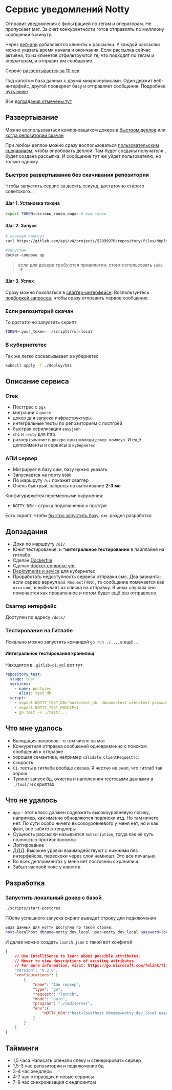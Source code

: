 # Сервис уведомлений Notty

Отправит уведомления с фильтрацией по тегам и операторам. Не пропускает мат. За счет конкурентности готов отправлять по миллиону сообщений в минуту.

Через [веб-апи](./api/openapi.yml) добавляются клиенты и рассылки. У каждой рассылки можно указать время начала и окончания. Если рассылка сейчас активна, то из клиентов отфильтруются те, что подходят по тегам и операторам, и отправит им сообщение.

Сервис [развертывается за 10 сек](#быстрое-развертывание-без-скачивания-репозитория)

Под капотом база данных с двумя микросервисами. Один держит веб-интерфейс, другой проверяет базу и отправляет сообщения. Подробнее [чуть ниже](#описание-сервиса)

Все [допзадания отмечены тут](#допзадания)

## Развертывание

Можно воспользоваться компоновщиком докера в [быстром деплое](./deploy/fast-compose/) или [когда репозиторий скачан](./deploy/docker-compose.yml)

При любом деплое можно сразу воспользоваться [пользовательским сценариаем](./test/sample.http), чтобы опробовать деплой. Там будет созданы получатели , будет создана рассылка. И сообщение тут же уйдет пользователю, но только одному

### Быстрое развертывание без скачивания репозитория

Чтобы запустить сервис за десять секунд, достаточно старого советского...

#### Шаг 1. Установка токена

```bash
export TOKEN=<вставь_токен_сюда> # ваш токен
```

#### Шаг 2. Запуск

```bash
# скачаем компоуз
curl https://gitlab.com/api/v4/projects/52099976/repository/files/deploy%2Ffast-compose%2Fdocker-compose.yml/raw?ref=main > docker-compose.yml

#запустим
docker-compose up
```

> если для докера требуются привилегии, стоит использовать `sudo -E`

#### Шаг 3. Успех

Сразу можно покопаться в [сваггер-интерфейсе](http://localhost/ui). Возпользуйтесь [подборкой запросов](./test/sample.http), чтобы сразу отправить первое сообщение.

### Если репозиторий скачан

То достаточно запустить скрипт:

```bash
TOKEN=<your_token> ./scripts/run-local
```

### В кубернететес

Так же легко соскальзывает в кубернетес

```bash
kubectl apply -f ./deploy/k8s
```

## Описание сервиса

### Стек

+ Постгрес с `pgx`
+ миграции с `goose`
+ докер для запуска инфраструктуры
+ интегральные тесты по репозиториям с постгрёй
+ быстрая серилизация `easyjson`
+ `chi` и `resty` для http
+ развертывание в `докере` при помощи `докер компоуз`. И ещё деплойменты и сервисы в `кубернетес`

### АПИ сервер

+ Мигрирует в базу сам, базу нужно указать
+ Запускается на порту `8080`
+ По маршруту `/ui` покажет сваггер
+ Очень быстрый, запросы на вытягивание **2-3 мс**

Конфигурируется переменными окружения:

+ `NOTTY_DSN` - строка подключения к постгре

Есть скрипт, чтобы [быстро запустить базу](#запустить-локальный-докер-с-базой), см. раздел разработка

## Допзадания

+ Доки по маршруту `/ui/`
+ Юнит тестирование, и ***интегральное тестирование** в пайплайне на гитлабе
+ Сделан [Dockerfile](./Dockerfile)
+ Сделан [docker-compose.yml](./deploy/docker-compose.yml)
+ [Deployments и sevice](./deploy/k8s/) для кубернетес
+ Проработать недоступность сервиса отправки смс. Два варианта: если сервер вернул `Bad Request(400)`, то сообщение помечается как `отказное`, и выбывает из списка на отправку. В иных случаях оно помечается как проваленное и потом будет ещё раз отправлено.

### Сваггер интерфейс

Доступен по адресу `/docs/`

### Тестирование на Гитлабе

Локально можно запустить командой `go run ./...`, а ещё ...

#### Интегральное тестирования хранилищ

Находится в `.gitlab-ci.yml` вот тут

```yaml
repository_test:
  stage: test
  services:
    - name: postgres
      alias: test_db
  script:
    - export NOTTY_TEST_DB="host=test_db  dbname=test user=test password=test sslmode=disable"
    - export NOTTY_TEST_NOSKIP=1
    - go test -v ./test/...
```

## Что мне удалось

+ Валидация запросов - в том числе на мат
+ Конкуретная отправка сообщений одновременно с поиском сообщений к отправке
+ хорошая семантика, например `validate.ClientRequest(c)`
+ скорость
+ `CI`, тесты в гитлабе вообще сказка. Я честно не знал, что гитлаб так хорош
+ Тулинг: запуск бд, очистка и наполенния тестовыми данными в `./tool/` и скриптах

## Что не удалось

+ `App` - этот класс должен содержать высокоуровневую логику, например, как именно обновляются подписки итд. Но там ничего нет. По сути особо ничего высокоуровневого у меня нет, но и как факт, все забито в хендлеры
+ Сущность рассылки называется `Subscription`, тогда как её суть полностью противоположна
+ Логгирование
+ ДДД. Высокие уровки взаимодействуют с нижними без интерфейсов, перескоки через слои немношт. Это все печально
+ Во всех деплойментах у меня нет постоянных хранилищ
+ Забыл часовой пояс у клиента

## Разработка

### Запустить локальный докер с базой

```bash
./scripts/start-postgres
```

ПОсле успешного запуска скрипт выведет строку для подключения

```bash
База данных для нотти доступна по такой строке:
host=localhost dbname=notty_dev_local user=notty_dev_local password=local.dev.1 port=15432 sslmode=disable
```

И далее можно создать `launch.json` с такой вот конфигой

```json
{
    // Use IntelliSense to learn about possible attributes.
    // Hover to view descriptions of existing attributes.
    // For more information, visit: https://go.microsoft.com/fwlink/?linkid=830387
    "version": "0.2.0",
    "configurations": [
        {
            "name": "Апи сервер",
            "type": "go",
            "request": "launch",
            "mode": "auto",
            "program": "./cmd/server",
            "env":{
                "NOTTY_DSN":"host=localhost dbname=notty_dev_local user=notty_dev_local password=local.dev.1 port=15432 sslmode=disable"
            }
        }
    ]
}
```

## Тайминги

+ 1,5 часа Написать опенапи спеку и сгенерировать сервер
+ 1,5-3 час репозитории и подключение бд
+ 3-4 час хендлеры
+ 4-7 час отправщик и новые сервисы
+ 7-8 час синхронизация с ендпоинтом
